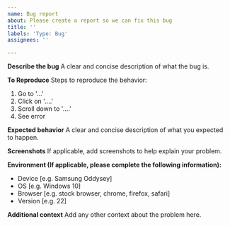 ```yaml
---
name: Bug report
about: Please create a report so we can fix this bug
title: ''
labels: 'Type: Bug'
assignees: ''

---
```


**Describe the bug**
A clear and concise description of what the bug is.

**To Reproduce**
Steps to reproduce the behavior:
1. Go to '...'
2. Click on '....'
3. Scroll down to '....'
4. See error

**Expected behavior**
A clear and concise description of what you expected to happen.

**Screenshots**
If applicable, add screenshots to help explain your problem.

**Environment (If applicable, please complete the following information):**
- Device [e.g. Samsung Oddysey]
- OS [e.g. Windows 10]
- Browser [e.g. stock browser, chrome, firefox, safari]
- Version [e.g. 22]

**Additional context**
Add any other context about the problem here.
